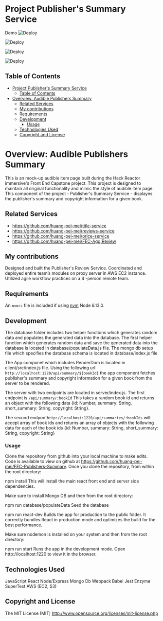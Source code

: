 # Project Publisher's Summary Service
Demo
![Deploy](https://github.com/huang-pei-mei/FEC-Publishers-Summary/blob/master/Final%20Audible%20Item%20Page.gif)

![Deploy](https://github.com/huang-pei-mei/FEC-Publishers-Summary/blob/master/Summary%201.jpg)

![Deploy](https://github.com/huang-pei-mei/FEC-Publishers-Summary/blob/master/Screen%20Shot%202021-06-12%20at%201.12.15%20PM.jpg)

![Deploy](https://github.com/huang-pei-mei/FEC-Publishers-Summary/blob/master/Screen%20Shot%202021-06-12%20at%201.12.38%20PM.jpg)

## Table of Contents
- [Project Publisher's Summary Service](#project-publishers-summary-service)
  - [Table of Contents](#table-of-contents)
- [Overview: Audible Publishers Summary](#overview-audible-publishers-summary)
  - [Related Services](#related-services)
  - [My contributions](#my-contributions)
  - [Requirements](#requirements)
  - [Development](#development)
    - [Usage](#usage)
  - [Technologies Used](#technologies-used)
  - [Copyright and License](#copyright-and-license)


# Overview: Audible Publishers Summary
This is an mock-up audible item page built during the Hack Reactor immersive's Front End Capstone project. This project is designed to maintain all original functionality and mimic the style of audible item page. This component of the project - Publisher's Summary Service - displayes the publisher's summary and copyright information for a given book.

## Related Services

  - https://github.com/huang-pei-mei/title-service
  - https://github.com/huang-pei-mei/reviews-service
  - https://github.com/huang-pei-mei/price-service
  - https://github.com/huang-pei-mei/FEC-Agg.Review

## My contributions
Designed and built the Publisher's Review Service.
Coordinated and deployed entire team’s modules on proxy server in AWS EC2 instance.
Utilized agile workflow practices on a 4 -person remote team.

## Requirements
An `nvmrc` file is included if using [nvm](https://github.com/creationix/nvm)
Node 6.13.0.

## Development
The database folder includes two helper functions which generates random data and populates the generated data into the database. The first helper function which generates random data and save the generated data into the database is located in database/populateData.js file. The mongo db setup file which specifies the database schema is located in database/index.js file

The App componet which includes RenderDom is located in client/src/index.js file. Using the following url `http://localhost:1220/api/summary/${bookId}` the app component fetches publisher's summary and copyright information for a given book from the server to be rendered.

The server with two endpoints are located in server/index.js. The first endpoint is `/api/summary/:bookId` This takes a random book id and returns an object with the following data {id: Number, summary: String, short_summary: String, copyright: String}.

The second endpont`http://localhost:1220/api/summaries/:bookIds` will accept array of book ids and returns an array of objects with the following data for each of the book ids {id: Number, summary: String, short_summary: String, copyright: String}

### Usage
Clone the repository from github into your local machine to make edits.
Code is available to view on github at https://github.com/huang-pei-mei/FEC-Publishers-Summary.
Once you clone the repository, from within the root directory:

npm install
This will install the main react front end and server side dependencies.


Make sure to install Mongo DB and then from the root directory:

npm run database/populateData
Seed the database

npm run react-dev
Builds the app for production to the public folder. It correctly bundles React in production mode and optimizes the build for the best performance.

Make sure nodemon is installed on your system and then from the root directory:

npm run start
Runs the app in the development mode. Open http://localhost:1220 to view it in the browser.

## Technologies Used
  JavaScript
  React
  Node/Express
  Mongo Db
  Webpack
  Babel
  Jest
  Enzyme
  SuperTest
  AWS (EC2, S3)

## Copyright and License
The MIT License (MIT) http://www.opensource.org/licenses/mit-license.php


